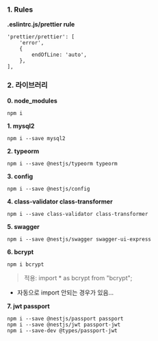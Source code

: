 ### 1. Rules

**.eslintrc.js/prettier rule**

```
'prettier/prettier': [
    'error',
    {
        endOfLine: 'auto',
    },
],
```

### 2. 라이브러리

**0. node_modules**

```
npm i
```

**1. mysql2**

```
npm i --save mysql2
```

**2. typeorm**

```
npm i --save @nestjs/typeorm typeorm
```

**3. config**

```
npm i --save @nestjs/config
```

**4. class-validator class-transformer**

```
npm i --save class-validator class-transformer
```

**5. swagger**

```
npm i --save @nestjs/swagger swagger-ui-express
```

**6. bcrypt**

```
npm i bcrypt
```

> 적용: import \* as bcrypt from "bcrypt";

- 자동으로 import 안되는 경우가 있음...

**7. jwt passport**

```
npm i --save @nestjs/passport passport
npm i --save @nestjs/jwt passport-jwt
npm i --save-dev @types/passport-jwt
```
